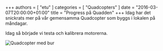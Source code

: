 +++
authors = [ "etu" ]
categories = [ "Quadcopters" ]
date = "2016-03-07T20:00:00+01:00"
title = "Progress på Quadden"
+++
Idag har det snickrats mer på vår gemensamma Quadcopter som byggs i lokalen
på måndagar.

Idag så började vi testa och kalibrera motorerna.

![Quadcopter med bur](/img/quadcopters/IMG_20160307_203554.jpg)
